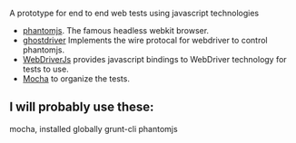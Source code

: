 A prototype for end to end web tests using javascript technologies

- [phantomjs](http://phantomjs.org). The famous headless webkit browser.
- [ghostdriver](https://github.com/detro/ghostdriver) Implements the wire protocal for webdriver to control phantomjs.
- [WebDriverJs](https://code.google.com/p/selenium/wiki/WebDriverJs) provides javascript bindings to WebDriver technology for tests to use.
- [Mocha](http://visionmedia.github.io/mocha/) to organize the tests.

I will probably use these:
-------------
mocha, installed globally
grunt-cli
phantomjs 
